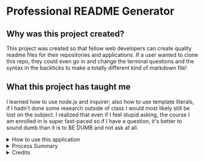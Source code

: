 # Professional README Generator

## Why was this project created?
This project was created so that fellow web developers can create quality readme files for their repositories and applications. If a user wanted to clone this repo, they could even go in and change the terminal questions and the syntax in the backticks to make a totally different kind of markdown file!

## What this project has taught me
I learned how to use node.js and inquirer; also how to use template literals, if I hadn't done some research outside of class I would most likely still be lost on the subject. I realized that even if I feel stupid asking, the course I am enrolled in is super fast-paced so if I have a question, it's better to sound dumb than it is to BE DUMB and not ask at all.

<details>
<summary> How to use this application </summary>

[Walkthrough video](assets/README-Walkthrough.mp4)

</details>

<details>
<summary> Process Summary </summary>

Cloned starter code

Created my own repo with the code

Re-watched class recordings to get a better feel of how to accomplish this assignment

Created github issues to set up a 'plan' to tackle the assignment

Created a separate branch to push changes with, incase I royally messed everything up lol

Found the syntax to use for inputs, editors and checkboxes for inquirer

Focused heavily on the mini project on 8/14 because it related exactly to this assignment

Finally got the license badges to show up on the newly created README

Recorded walkthrough video and created assets folder to put the file into

Updated repository README file

</details>

<details>
<summary> Credits </summary>

These are the websites I used to help me accomplish this project

https://github.com/coding-boot-camp/potential-enigma

https://coding-boot-camp.github.io/full-stack/computer-literacy/video-submission-guide

https://www.npmjs.com/package/inquirer/v/8.2.4

https://github.com/SBoudrias/Inquirer.js/tree/master/packages/inquirer/examples

https://nodejs.dev/en/learn/writing-files-with-nodejs/

https://linuxhint.com/markdown-link-section/#:~:text=Within%20the%20parentheses%2C%20insert%20a,it%20as%20a%20link%20reference.

https://shields.io/badges

https://www.mend.io/blog/open-source-licenses-trends-and-predictions/

https://opensource.org/license/bsd-3-clause/

https://opensource.org/license/mit/

https://opensource.org/license/apache-2-0/

https://opensource.org/license/isc-license-txt/

I had help from TA's Jacek Hacking, CJ Sanders and Trever Oveson during office hours and during class while working on the mini project to figure out why my terminal answers weren't populating to my newly created README file. I was happy to find out I was on the right track though, just didn't know how to direct the data to the new file.

I also had a study group with Brian Whisler, Salvador Mejia and Diego Yavara on 8/13 just to refresh the first two classes of our Node.js module, throw ideas out of how we can solve this assignment and ask questions that might have been too daunting to ask during class

</details>